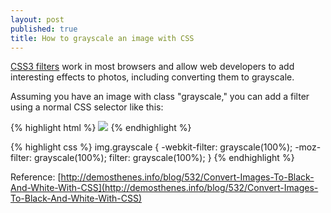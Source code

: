```yaml
---
layout: post
published: true
title: How to grayscale an image with CSS
---
```

[CSS3 filters](http://www.html5rocks.com/en/tutorials/filters/understanding-css/) work in most browsers and allow web developers to add interesting effects to photos, including converting them to grayscale.

Assuming you have an image with class "grayscale," you can add a filter using a normal CSS selector like this:

{% highlight html %}
<img class="grayscale" src="myImage.jpeg" />
{% endhighlight %}

{% highlight css %}
img.grayscale { -webkit-filter: grayscale(100%);
-moz-filter: grayscale(100%);
filter: grayscale(100%);
}
{% endhighlight %}

Reference:
[http://demosthenes.info/blog/532/Convert-Images-To-Black-And-White-With-CSS](http://demosthenes.info/blog/532/Convert-Images-To-Black-And-White-With-CSS)

